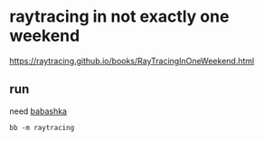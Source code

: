 # raytracing in not exactly one weekend

https://raytracing.github.io/books/RayTracingInOneWeekend.html


## run

need [babashka](https://book.babashka.org/#getting_started)

```
bb -m raytracing
```